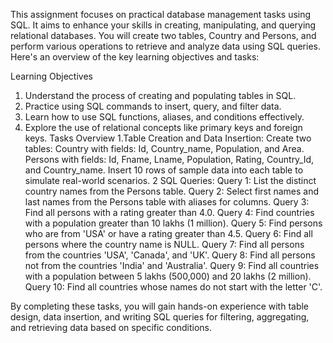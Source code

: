 This assignment focuses on practical database management tasks using SQL. It aims to enhance your skills in creating, manipulating, and querying relational databases. 
You will create two tables, Country and Persons, and perform various operations to retrieve and analyze data using SQL queries.
Here's an overview of the key learning objectives and tasks:

Learning Objectives
1. Understand the process of creating and populating tables in SQL.
2. Practice using SQL commands to insert, query, and filter data.
3. Learn how to use SQL functions, aliases, and conditions effectively.
4. Explore the use of relational concepts like primary keys and foreign keys.
Tasks Overview
1.Table Creation and Data Insertion:
Create two tables:
Country with fields: Id, Country_name, Population, and Area.
Persons with fields: Id, Fname, Lname, Population, Rating, Country_Id, and Country_name.
Insert 10 rows of sample data into each table to simulate real-world scenarios.
2 SQL Queries:
Query 1: List the distinct country names from the Persons table.
Query 2: Select first names and last names from the Persons table with aliases for columns.
Query 3: Find all persons with a rating greater than 4.0.
Query 4: Find countries with a population greater than 10 lakhs (1 million).
Query 5: Find persons who are from 'USA' or have a rating greater than 4.5.
Query 6: Find all persons where the country name is NULL.
Query 7: Find all persons from the countries 'USA', 'Canada', and 'UK'.
Query 8: Find all persons not from the countries 'India' and 'Australia'.
Query 9: Find all countries with a population between 5 lakhs (500,000) and 20 lakhs (2 million).
Query 10: Find all countries whose names do not start with the letter 'C'.

By completing these tasks, you will gain hands-on experience with table design, data insertion, and writing SQL queries for filtering, aggregating, and retrieving data based on specific conditions.




